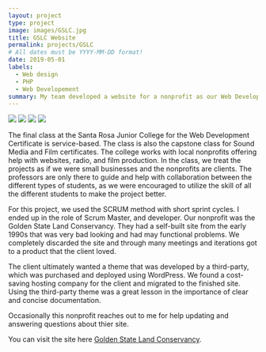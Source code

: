 ```yaml
---
layout: project
type: project
image: images/GSLC.jpg
title: GSLC Website
permalink: projects/GSLC
# All dates must be YYYY-MM-DD format!
date: 2019-05-01
labels:
  - Web design
  - PHP
  - Web Developement
summary: My team developed a website for a nonprofit as our Web Developement Certificate capstone project.
---
```


<div class="ui small rounded images">
  <img class="ui image" src="../images/micromouse-robot.png">
  <img class="ui image" src="../images/micromouse-robot-2.jpg">
  <img class="ui image" src="../images/micromouse.jpg">
  <img class="ui image" src="../images/micromouse-circuit.png">
</div>

The final class at the Santa Rosa Junior College for the Web Development Certificate is service-based.  The class is also the capstone class for Sound Media and Film certificates.  The college works with local nonprofits offering help with websites, radio, and film production.  In the class, we treat the projects as if we were small businesses and the nonprofits are clients.  The professors are only there to guide and help with collaboration between the different types of students, as we were encouraged to utilize the skill of all the different students to make the project better.

For this project, we used the SCRUM method with short sprint cycles.  I ended up in the role of Scrum Master, and developer.  Our nonprofit was the Golden State Land Conservancy.  They had a self-built site from the early 1990s that was very bad looking and had may functional problems.  We completely discarded the site and through many meetings and iterations got to a product that the client loved.

The client ultimately wanted a theme that was developed by a third-party, which was purchased and deployed using WordPress.  We found a cost-saving hosting company for the client and migrated to the finished site.  Using the third-party theme was a great lesson in the importance of clear and concise documentation.

Occasionally this nonprofit reaches out to me for help updating and answering questions about thier site.


You can visit the site here [Golden State Land Conservancy](http://gslc.us).



